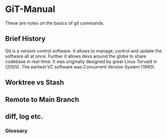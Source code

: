 # GiT-Manual
These are notes on the basics of git commands.

## Brief History

Git is a version control software. It allows to manage, control and update the software all at once. Further it allows devs around the globe to share codebase in real-time. It was originally designed by great Linus Torvald in (2005). The earliest VC software was Concurrent Version System (1990). 

## Worktree vs Stash


## Remote to Main Branch


## diff, log etc.


### Glossary
